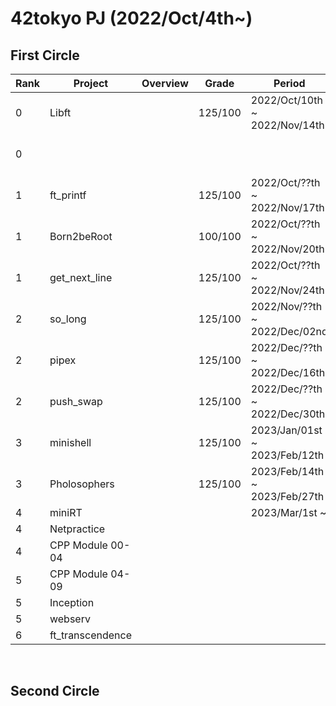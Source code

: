 # 42tokyo PJ (2022/Oct/4th~)

## First Circle
| Rank | Project          | Overview                      | Grade   | Period                        | Repository                   | 
| ---- | ---------------- | ----------------------------- | ------- | ----------------------------- | ---------------------------- | 
| 0    | Libft            |                               | 125/100 | 2022/Oct/10th ~ 2022/Nov/14th | [42_libft][1]                | 
| 0    |                  |                               |         |                               | <br>[42_libs][2](update ver) | 
| 1    | ft_printf        |                               | 125/100 | 2022/Oct/??th ~ 2022/Nov/17th | [42_ft_printf][3]            | 
| 1    | Born2beRoot      |                               | 100/100 | 2022/Oct/??th ~ 2022/Nov/20th |                              | 
| 1    | get_next_line    |                               | 125/100 | 2022/Oct/??th ~ 2022/Nov/24th | [42_get_next_line][4]        | 
| 2    | so_long          |                               | 125/100 | 2022/Nov/??th ~ 2022/Dec/02nd | [42_so_long][5]              | 
| 2    | pipex            |                               | 125/100 | 2022/Dec/??th ~ 2022/Dec/16th | [42_pipex][6]                | 
| 2    | push_swap        |                               | 125/100 | 2022/Dec/??th ~ 2022/Dec/30th | [42_push_swap][7]            | 
| 3    | minishell        |                               | 125/100 | 2023/Jan/01st ~ 2023/Feb/12th | [minishell_rev1][8]          | 
| 3    | Pholosophers     |                               | 125/100 | 2023/Feb/14th ~ 2023/Feb/27th | [42_philosophers][9]         | 
| 4    | miniRT           |                               |         | 2023/Mar/1st  ~               |                              | 
| 4    | Netpractice      |                               |         |                               |                              | 
| 4    | CPP Module 00-04 |                               |         |                               |                              | 
| 5    | CPP Module 04-09 |                               |         |                               |                              | 
| 5    | Inception        |                               |         |                               |                              | 
| 5    | webserv          |                               |         |                               |                              | 
| 6    | ft_transcendence |                               |         |                               |                              | 


[1]:https://github.com/ak0327/42_libft
[2]:https://github.com/ak0327/42_libs
[3]:https://github.com/ak0327/42_ft_printf
[4]:https://github.com/ak0327/42_get_next_line
[5]:https://github.com/ak0327/42_so_long
[6]:https://github.com/ak0327/42_pipex
[7]:https://github.com/ak0327/42_push_swap
[8]:https://github.com/minishellakirawchen/minishell_rev1
[9]:https://github.com/ak0327/42_philosophers


<br>

## Second Circle
